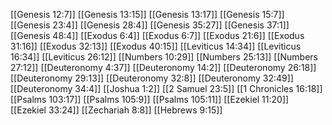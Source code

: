 [[Genesis 12:7]]
[[Genesis 13:15]]
[[Genesis 13:17]]
[[Genesis 15:7]]
[[Genesis 23:4]]
[[Genesis 28:4]]
[[Genesis 35:27]]
[[Genesis 37:1]]
[[Genesis 48:4]]
[[Exodus 6:4]]
[[Exodus 6:7]]
[[Exodus 21:6]]
[[Exodus 31:16]]
[[Exodus 32:13]]
[[Exodus 40:15]]
[[Leviticus 14:34]]
[[Leviticus 16:34]]
[[Leviticus 26:12]]
[[Numbers 10:29]]
[[Numbers 25:13]]
[[Numbers 27:12]]
[[Deuteronomy 4:37]]
[[Deuteronomy 14:2]]
[[Deuteronomy 26:18]]
[[Deuteronomy 29:13]]
[[Deuteronomy 32:8]]
[[Deuteronomy 32:49]]
[[Deuteronomy 34:4]]
[[Joshua 1:2]]
[[2 Samuel 23:5]]
[[1 Chronicles 16:18]]
[[Psalms 103:17]]
[[Psalms 105:9]]
[[Psalms 105:11]]
[[Ezekiel 11:20]]
[[Ezekiel 33:24]]
[[Zechariah 8:8]]
[[Hebrews 9:15]]
